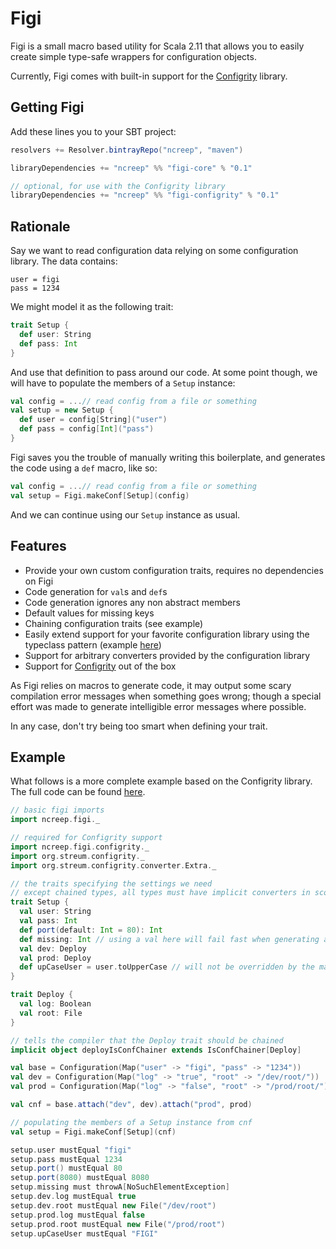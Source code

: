 # Figi

Figi is a small macro based utility for Scala 2.11 that allows you to easily create simple type-safe wrappers for configuration objects.

Currently, Figi comes with built-in support for the [Configrity](https://github.com/paradigmatic/Configrity) library.

## Getting Figi

Add these lines you to your SBT project:
```scala
resolvers += Resolver.bintrayRepo("ncreep", "maven")

libraryDependencies += "ncreep" %% "figi-core" % "0.1"

// optional, for use with the Configrity library
libraryDependencies += "ncreep" %% "figi-configrity" % "0.1"
```

## Rationale


Say we want to read configuration data relying on some configuration library. The data contains:
```
user = figi
pass = 1234
```

We might model it as the following trait:

```scala
trait Setup {
  def user: String
  def pass: Int
}
```

And use that definition to pass around our code. At some point though, we will have to populate the members of a `Setup` instance:

```scala
val config = ...// read config from a file or something
val setup = new Setup {
  def user = config[String]("user")
  def pass = config[Int]("pass")
}
```

Figi saves you the trouble of manually writing this boilerplate, and generates the code using a `def` macro, like so:
```scala
val config = ...// read config from a file or something
val setup = Figi.makeConf[Setup](config)
```
And we can continue using our `Setup` instance as usual.

## Features
- Provide your own custom configuration traits, requires no dependencies on Figi
- Code generation for `val`s and `def`s
- Code generation ignores any non abstract members
- Default values for missing keys
- Chaining configuration traits (see example)
- Easily extend support for your favorite configuration library using the typeclass pattern (example [here](https://github.com/ncreep/figi/blob/master/configrity/src/main/scala/ncreep/figi/configrity/package.scala))
- Support for arbitrary converters provided by the configuration library
- Support for [Configrity](https://github.com/paradigmatic/Configrity) out of the box

As Figi relies on macros to generate code, it may output some scary compilation error messages when something goes wrong; though a special effort was made to generate intelligible error messages where possible.

In any case, don't try being too smart when defining your trait.

## Example

What follows is a more complete example based on the Configrity library. The full code can be found [here](https://github.com/ncreep/figi/blob/master/configrity/src/test/scala/ncreep/figi/configrity/ConfigrityAdapterExampleSpecs.scala).

```scala
// basic figi imports
import ncreep.figi._

// required for Configrity support
import ncreep.figi.configrity._
import org.streum.configrity._
import org.streum.configrity.converter.Extra._

// the traits specifying the settings we need
// except chained types, all types must have implicit converters in scope
trait Setup {
  val user: String
  val pass: Int
  def port(default: Int = 80): Int
  def missing: Int // using a val here will fail fast when generating a setup instance
  val dev: Deploy
  val prod: Deploy
  def upCaseUser = user.toUpperCase // will not be overridden by the macro
}

trait Deploy {
  val log: Boolean
  val root: File
}

// tells the compiler that the Deploy trait should be chained
implicit object deployIsConfChainer extends IsConfChainer[Deploy]

val base = Configuration(Map("user" -> "figi", "pass" -> "1234"))
val dev = Configuration(Map("log" -> "true", "root" -> "/dev/root/"))
val prod = Configuration(Map("log" -> "false", "root" -> "/prod/root/"))

val cnf = base.attach("dev", dev).attach("prod", prod)

// populating the members of a Setup instance from cnf
val setup = Figi.makeConf[Setup](cnf)

setup.user mustEqual "figi"
setup.pass mustEqual 1234
setup.port() mustEqual 80
setup.port(8080) mustEqual 8080
setup.missing must throwA[NoSuchElementException]
setup.dev.log mustEqual true
setup.dev.root mustEqual new File("/dev/root")
setup.prod.log mustEqual false
setup.prod.root mustEqual new File("/prod/root")
setup.upCaseUser mustEqual "FIGI"
```
